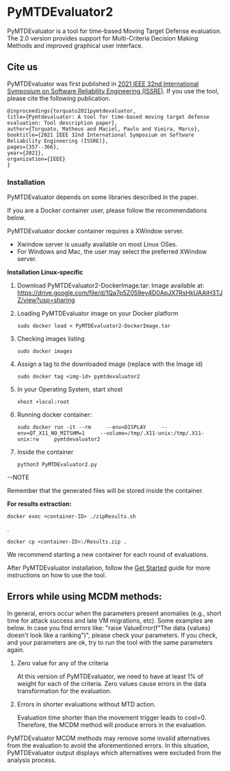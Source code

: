# PyMTDEvaluator2

PyMTDEvaluator is a tool for time-based Moving Target Defense evaluation. The 2.0 version provides support for Multi-Criteria Decision Making Methods and improved graphical user interface.

## Cite us

PyMTDEvaluator was first published in [2021 IEEE 32nd International Symposium on Software Reliability Engineering (ISSRE)](https://ieeexplore.ieee.org/abstract/document/9700355). If you use the tool, please cite the following publication.

	@inproceedings{torquato2021pymtdevaluator,
  	title={Pymtdevaluator: A tool for time-based moving target defense evaluation: Tool description paper},
  	author={Torquato, Matheus and Maciel, Paulo and Vieira, Marco},
  	booktitle={2021 IEEE 32nd International Symposium on Software Reliability Engineering (ISSRE)},
  	pages={357--366},
  	year={2021},
  	organization={IEEE}
	}



### Installation

PyMTDEvaluator depends on some libraries described in the paper. 

If you are a Docker container user, please follow the recommendations below.

PyMTDEvaluator docker container requires a XWindow server. 
- Xwindow server is usually available on most Linux OSes.
- For Windows and Mac, the user may select the preferred XWindow server. 

**Installation Linux-specific**

1. Download PyMTDEvaluator2-DockerImage.tar: Image available at: https://drive.google.com/file/d/1Qa7p5Z059ey4D0ApJX7RsHkUAAlH3TJZ/view?usp=sharing

2. Loading PyMTDEvaluator image on your Docker platform
   
	```
	sudo docker load < PyMTDEvaluator2-DockerImage.tar
 	```

3. Checking images listing
	```
	sudo docker images
 	```

4. Assign a tag to the downloaded image (replace <img-id> with the Image id)
	```
	sudo docker tag <img-id> pymtdevaluator2
	```
 
5. In your Operating System, start  xhost
	```
	xhost +local:root
	```

6. Running docker container:
	```
	sudo docker run -it --rm     --env=DISPLAY     --env=QT_X11_NO_MITSHM=1     --volume=/tmp/.X11-unix:/tmp/.X11-unix:rw     pymtdevaluator2
	```
 
 7. Inside the container
	```
	python3 PyMTDEvaluator2.py
	```

--NOTE

Remember that the generated files will be stored inside the container.


**For results extraction:**

	docker exec <container-ID> ./zipResults.sh
. 
	
 	docker cp <container-ID>:/Results.zip .

We recommend starting a new container for each round of evaluations. 

After PyMTDEvaluator installation, follow the [Get Started](https://github.com/matheustor4/PyMTDEvaluator2/blob/main/GET_STARTED.md#pymtdevaluator-20) guide for more instructions on how to use the tool. 

## Errors while using MCDM methods:

In general, errors occur when the parameters present anomalies (e.g., short time for attack success and late VM migrations, etc). Some examples are below. In case you find errors like: "raise ValueError(f"The data {values} doesn't look like a ranking")", please check your parameters. If you check, and your parameters are ok, try to run the tool with the same parameters again. 

1) Zero value for any of the criteria

	At this version of PyMTDEvaluator, we need to have at least 1% of weight for each of the criteria. Zero values cause errors in the data transformation for the evaluation. 

2) Errors in shorter evaluations without MTD action.

	Evaluation time shorter than the movement trigger leads to cost=0. Therefore, the MCDM method will produce errors in the evaluation. 


PyMTDEvaluator MCDM methods may remove some invalid alternatives from the evaluation to avoid the aforementioned errors. In this situation, PyMTDEvaluator output displays which alternatives were excluded from the analysis process. 
